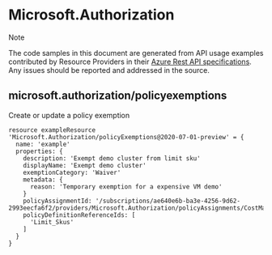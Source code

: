 # Microsoft.Authorization
  
> [!NOTE]
> The code samples in this document are generated from API usage examples contributed by Resource Providers in their [Azure Rest API specifications](https://github.com/Azure/azure-rest-api-specs). Any issues should be reported and addressed in the source.


## microsoft.authorization/policyexemptions

Create or update a policy exemption
```bicep
resource exampleResource 'Microsoft.Authorization/policyExemptions@2020-07-01-preview' = {
  name: 'example'
  properties: {
    description: 'Exempt demo cluster from limit sku'
    displayName: 'Exempt demo cluster'
    exemptionCategory: 'Waiver'
    metadata: {
      reason: 'Temporary exemption for a expensive VM demo'
    }
    policyAssignmentId: '/subscriptions/ae640e6b-ba3e-4256-9d62-2993eecfa6f2/providers/Microsoft.Authorization/policyAssignments/CostManagement'
    policyDefinitionReferenceIds: [
      'Limit_Skus'
    ]
  }
}
```

